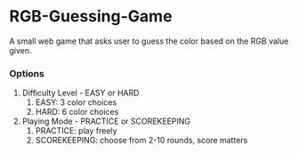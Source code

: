 # RGB-Guessing-Game
A small web game that asks user to guess the color based on the RGB value given.

### Options
1. Difficulty Level - EASY or HARD
    1. EASY: 3 color choices
    2. HARD: 6 color choices
2. Playing Mode - PRACTICE or SCOREKEEPING
    1. PRACTICE: play freely
    2. SCOREKEEPING: choose from 2-10 rounds, score matters
